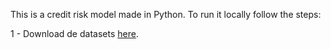This is a credit risk model made in Python. To run it locally follow the steps:

1 - Download de datasets [here](https://drive.google.com/drive/folders/1IM7wfiwvzlngdyyr-L7Dafdk7oXZZBgN?usp=sharing).
